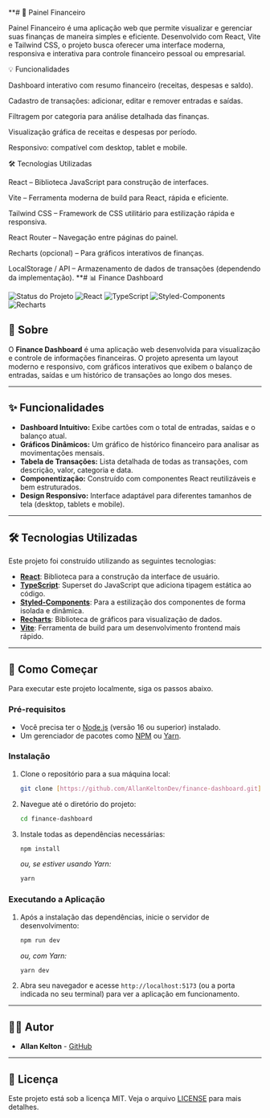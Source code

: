 **# 🏦 Painel Financeiro

Painel Financeiro é uma aplicação web que permite visualizar e gerenciar suas finanças de maneira simples e eficiente. Desenvolvido com React, Vite e Tailwind CSS, o projeto busca oferecer uma interface moderna, responsiva e interativa para controle financeiro pessoal ou empresarial.

💡 Funcionalidades

Dashboard interativo com resumo financeiro (receitas, despesas e saldo).

Cadastro de transações: adicionar, editar e remover entradas e saídas.

Filtragem por categoria para análise detalhada das finanças.

Visualização gráfica de receitas e despesas por período.

Responsivo: compatível com desktop, tablet e mobile.

🛠 Tecnologias Utilizadas

React – Biblioteca JavaScript para construção de interfaces.

Vite – Ferramenta moderna de build para React, rápida e eficiente.

Tailwind CSS – Framework de CSS utilitário para estilização rápida e responsiva.

React Router – Navegação entre páginas do painel.

Recharts (opcional) – Para gráficos interativos de finanças.

LocalStorage / API – Armazenamento de dados de transações (dependendo da implementação).
**# 📊 Finance Dashboard

![Status do Projeto](https://img.shields.io/badge/status-em%20desenvolvimento-yellowgreen)
![React](https://img.shields.io/badge/React-18-blue?logo=react)
![TypeScript](https://img.shields.io/badge/TypeScript-5-blue?logo=typescript)
![Styled-Components](https://img.shields.io/badge/Styled--Components-5-pink?logo=styled-components)
![Recharts](https://img.shields.io/badge/Recharts-2-red)

<p align="center">
  </p>

## 📖 Sobre

O **Finance Dashboard** é uma aplicação web desenvolvida para visualização e controle de informações financeiras. O projeto apresenta um layout moderno e responsivo, com gráficos interativos que exibem o balanço de entradas, saídas e um histórico de transações ao longo dos meses.

---

## ✨ Funcionalidades

-   **Dashboard Intuitivo:** Exibe cartões com o total de entradas, saídas e o balanço atual.
-   **Gráficos Dinâmicos:** Um gráfico de histórico financeiro para analisar as movimentações mensais.
-   **Tabela de Transações:** Lista detalhada de todas as transações, com descrição, valor, categoria e data.
-   **Componentização:** Construído com componentes React reutilizáveis e bem estruturados.
-   **Design Responsivo:** Interface adaptável para diferentes tamanhos de tela (desktop, tablets e mobile).

---

## 🛠️ Tecnologias Utilizadas

Este projeto foi construído utilizando as seguintes tecnologias:

-   **[React](https://reactjs.org/)**: Biblioteca para a construção da interface de usuário.
-   **[TypeScript](https://www.typescriptlang.org/)**: Superset do JavaScript que adiciona tipagem estática ao código.
-   **[Styled-Components](https://styled-components.com/)**: Para a estilização dos componentes de forma isolada e dinâmica.
-   **[Recharts](https://recharts.org/)**: Biblioteca de gráficos para visualização de dados.
-   **[Vite](https://vitejs.dev/)**: Ferramenta de build para um desenvolvimento frontend mais rápido.

---

## 🚀 Como Começar

Para executar este projeto localmente, siga os passos abaixo.

### Pré-requisitos

-   Você precisa ter o [Node.js](https://nodejs.org/en/) (versão 16 ou superior) instalado.
-   Um gerenciador de pacotes como [NPM](https://www.npmjs.com/) ou [Yarn](https://yarnpkg.com/).

### Instalação

1.  Clone o repositório para a sua máquina local:
    ```bash
    git clone [https://github.com/AllanKeltonDev/finance-dashboard.git](https://github.com/AllanKeltonDev/finance-dashboard.git)
    ```

2.  Navegue até o diretório do projeto:
    ```bash
    cd finance-dashboard
    ```

3.  Instale todas as dependências necessárias:
    ```bash
    npm install
    ```
    *ou, se estiver usando Yarn:*
    ```bash
    yarn
    ```

### Executando a Aplicação

1.  Após a instalação das dependências, inicie o servidor de desenvolvimento:
    ```bash
    npm run dev
    ```
    *ou, com Yarn:*
    ```bash
    yarn dev
    ```

2.  Abra seu navegador e acesse `http://localhost:5173` (ou a porta indicada no seu terminal) para ver a aplicação em funcionamento.

---

## 👨‍💻 Autor

-   **Allan Kelton** - [GitHub](https://github.com/AllanKeltonDev)

---

## 📄 Licença

Este projeto está sob a licença MIT. Veja o arquivo [LICENSE](LICENSE.md) para mais detalhes.
